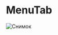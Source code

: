 # MenuTab
</img>![Снимок](https://user-images.githubusercontent.com/52670582/205261508-d254fddf-861a-4438-a5bc-e7c7d8b525d3.PNG)
